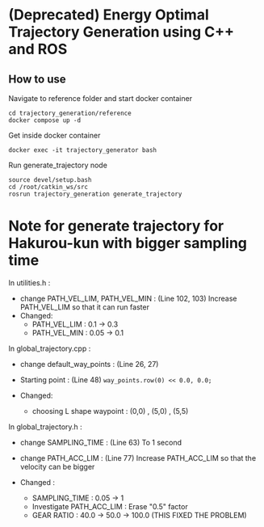 # (Deprecated) Energy Optimal Trajectory Generation using C++ and ROS
## How to use 
Navigate to reference folder and start docker container
```
cd trajectory_generation/reference
docker compose up -d 
```
Get inside docker container 
```
docker exec -it trajectory_generator bash 
```
Run generate_trajectory node 
```
source devel/setup.bash
cd /root/catkin_ws/src
rosrun trajectory_generation generate_trajectory
```

# Note for generate trajectory for Hakurou-kun with bigger sampling time

In utilities.h :
- change PATH_VEL_LIM, PATH_VEL_MIN : (Line 102, 103) Increase PATH_VEL_LIM so that it can run faster
- Changed:
    - PATH_VEL_LIM : 0.1 -> 0.3
    - PATH_VEL_MIN : 0.05 -> 0.1

In global_trajectory.cpp :
- change default_way_points : (Line 26, 27)
- Starting point : (Line 48) ```way_points.row(0) << 0.0, 0.0;```

- Changed:
    - choosing L shape waypoint : (0,0) , (5,0) , (5,5)

In global_trajectory.h :
- change SAMPLING_TIME : (Line 63) To 1 second
- change PATH_ACC_LIM : (Line 77) Increase PATH_ACC_LIM so that the velocity can be bigger

- Changed :
    - SAMPLING_TIME : 0.05 -> 1
    - Investigate PATH_ACC_LIM : Erase "0.5" factor
    - GEAR RATIO : 40.0 -> 50.0 -> 100.0 (THIS FIXED THE PROBLEM)

